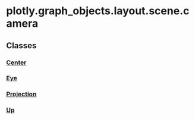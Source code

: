 # plotly.graph_objects.layout.scene.camera

## Classes

### [Center](Center.md)

### [Eye](Eye.md)

### [Projection](Projection.md)

### [Up](Up.md)



